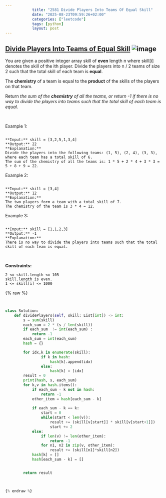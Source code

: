 ```yaml
---
            title: "2581 Divide Players Into Teams Of Equal Skill"
            date: "2025-08-23T09:59:26+02:00"
            categories: ["leetcode"]
            tags: [python]
            layout: post
---
```

            
## [Divide Players Into Teams of Equal Skill](https://leetcode.com/problems/divide-players-into-teams-of-equal-skill) ![image](https://img.shields.io/badge/Difficulty-Medium-orange)

You are given a positive integer array skill of **even** length n where skill[i] denotes the skill of the ith player. Divide the players into n / 2 teams of size 2 such that the total skill of each team is **equal**.

The **chemistry** of a team is equal to the **product** of the skills of the players on that team.

Return *the sum of the **chemistry** of all the teams, or return *-1* if there is no way to divide the players into teams such that the total skill of each team is equal.*

 

Example 1:

```

**Input:** skill = [3,2,5,1,3,4]
**Output:** 22
**Explanation:** 
Divide the players into the following teams: (1, 5), (2, 4), (3, 3), where each team has a total skill of 6.
The sum of the chemistry of all the teams is: 1 * 5 + 2 * 4 + 3 * 3 = 5 + 8 + 9 = 22.

```

Example 2:

```

**Input:** skill = [3,4]
**Output:** 12
**Explanation:** 
The two players form a team with a total skill of 7.
The chemistry of the team is 3 * 4 = 12.

```

Example 3:

```

**Input:** skill = [1,1,2,3]
**Output:** -1
**Explanation:** 
There is no way to divide the players into teams such that the total skill of each team is equal.

```

 

**Constraints:**

	2 <= skill.length <= 105
	skill.length is even.
	1 <= skill[i] <= 1000

{% raw %}


```python


class Solution:
    def dividePlayers(self, skill: List[int]) -> int:
        s = sum(skill)
        each_sum = 2 * (s / len(skill))
        if each_sum  != int(each_sum) :
            return -1
        each_sum = int(each_sum)
        hash = {}

        for idx,k in enumerate(skill):
                if k in hash:
                    hash[k].append(idx)
                else:
                    hash[k] = [idx]
        result = 0
        print(hash, s, each_sum)
        for k,v in hash.items():
            if each_sum - k not in hash:
                return -1
            other_item = hash[each_sum - k]
            
            if each_sum - k == k:
                start = 0
                while(start < len(v)):
                    result += (skill[v[start]] * skill[v[start+1]])
                    start += 2
            else:
                if len(v) != len(other_item):
                    return -1
                for n1, n2 in zip(v, other_item):
                    result += (skill[n1]*skill[n2])
            hash[k] = []
            hash[each_sum - k] = []


        return result
        


{% endraw %}
```
